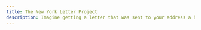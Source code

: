 ```yaml
---
title: The New York Letter Project
description: Imagine getting a letter that was sent to your address a hundred years ago. We're putting letters from the past online and resending them to the people living there now.
---
```


